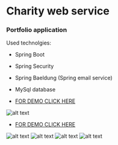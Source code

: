 # Charity web service

### Portfolio application

Used technolgies:

* Spring Boot
* Spring Security
* Spring Baeldung (Spring email service)
* MySql database

* [FOR DEMO CLICK HERE](https://portfoliocharityapp.herokuapp.com/)

![alt text](https://github.com/Artie821/ProtfolioLab/blob/master/src/main/resources/images/screencapture-portfoliocharityapp-herokuapp-2021-06-29-12_41_00.jpg)


* [FOR DEMO CLICK HERE](https://portfoliocharityapp.herokuapp.com/)

![alt text](https://github.com/Artie821/ProtfolioLab/blob/master/src/main/resources/images/screencapture-portfoliocharityapp-herokuapp-admin-foundations-2021-06-29-12_40_42.jpg)
![alt text](https://github.com/Artie821/ProtfolioLab/blob/master/src/main/resources/images/screencapture-portfoliocharityapp-herokuapp-logged-changePassword-2021-06-29-12_42_49.jpg)
![alt text](https://github.com/Artie821/ProtfolioLab/blob/master/src/main/resources/images/screencapture-portfoliocharityapp-herokuapp-logged-donations-2021-06-29-12_42_28.jpg)
![alt text](https://github.com/Artie821/ProtfolioLab/blob/master/src/main/resources/images/screencapture-portfoliocharityapp-herokuapp-logged-form-2021-06-29-12_42_08.jpg)
